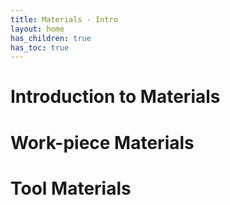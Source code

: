 ```yaml
---
title: Materials - Intro
layout: home
has_children: true
has_toc: true
---
```


# Introduction to Materials

# Work-piece Materials

# Tool Materials

